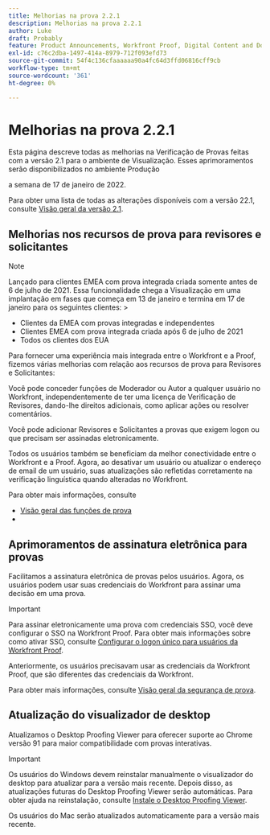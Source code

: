 ```yaml
---
title: Melhorias na prova 2.2.1
description: Melhorias na prova 2.2.1
author: Luke
draft: Probably
feature: Product Announcements, Workfront Proof, Digital Content and Documents
exl-id: c76c2dba-1497-414a-8979-712f093efd73
source-git-commit: 54f4c136cfaaaaaa90a4fc64d3ffd06816cff9cb
workflow-type: tm+mt
source-wordcount: '361'
ht-degree: 0%

---
```


# Melhorias na prova 2.2.1

Esta página descreve todas as melhorias na Verificação de Provas feitas com a versão 2.1 para o ambiente de Visualização. Esses aprimoramentos serão disponibilizados no ambiente Produção

<!--
<MadCap:conditionalText data-mc-conditions="QuicksilverOrClassic.Draft mode">
in January 2022
</MadCap:conditionalText>
-->

a semana de 17 de janeiro de 2022.

Para obter uma lista de todas as alterações disponíveis com a versão 22.1, consulte [Visão geral da versão 2.1](../../../product-announcements/product-releases/22.1-release-activity/22-1-release-overview.md).

## Melhorias nos recursos de prova para revisores e solicitantes

>[!NOTE]
>
>Lançado para clientes EMEA com prova integrada criada somente antes de 6 de julho de 2021. Essa funcionalidade chega a Visualização em uma implantação em fases que começa em 13 de janeiro e termina em 17 de janeiro para os seguintes clientes: >
>* Clientes da EMEA com provas integradas e independentes
>* Clientes EMEA com prova integrada criada após 6 de julho de 2021
>* Todos os clientes dos EUA
>


Para fornecer uma experiência mais integrada entre o Workfront e a Proof, fizemos várias melhorias com relação aos recursos de prova para Revisores e Solicitantes:

Você pode conceder funções de Moderador ou Autor a qualquer usuário no Workfront, independentemente de ter uma licença de Verificação de Revisores, dando-lhe direitos adicionais, como aplicar ações ou resolver comentários.

Você pode adicionar Revisores e Solicitantes a provas que exigem logon ou que precisam ser assinadas eletronicamente.

Todos os usuários também se beneficiam da melhor conectividade entre o Workfront e a Proof. Agora, ao desativar um usuário ou atualizar o endereço de email de um usuário, suas atualizações são refletidas corretamente na verificação linguística quando alteradas no Workfront.

Para obter mais informações, consulte

* [Visão geral das funções de prova](../../../review-and-approve-work/proofing/proofing-overview/proof-roles.md)
*  

## Aprimoramentos de assinatura eletrônica para provas

Facilitamos a assinatura eletrônica de provas pelos usuários. Agora, os usuários podem usar suas credenciais do Workfront para assinar uma decisão em uma prova.

>[!IMPORTANT]
>
>Para assinar eletronicamente uma prova com credenciais SSO, você deve configurar o SSO na Workfront Proof. Para obter mais informações sobre como ativar SSO, consulte [Configurar o logon único para usuários da Workfront Proof](../../../workfront-proof/wp-acct-admin/account-settings/configure-sso-for-wp-users.md).

Anteriormente, os usuários precisavam usar as credenciais da Workfront Proof, que são diferentes das credenciais da Workfront.

Para obter mais informações, consulte [Visão geral da segurança de prova](../../../review-and-approve-work/proofing/proofing-overview/proof-security-overview.md).

## Atualização do visualizador de desktop

Atualizamos o Desktop Proofing Viewer para oferecer suporte ao Chrome versão 91 para maior compatibilidade com provas interativas.

>[!IMPORTANT]
>
>Os usuários do Windows devem reinstalar manualmente o visualizador do desktop para atualizar para a versão mais recente. Depois disso, as atualizações futuras do Desktop Proofing Viewer serão automáticas. Para obter ajuda na reinstalação, consulte [Instale o Desktop Proofing Viewer](../../../review-and-approve-work/proofing/use-the-desktop-proofing-viewer/installing-desktop-proofing-viewer.md).

Os usuários do Mac serão atualizados automaticamente para a versão mais recente.
